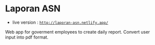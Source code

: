 # Laporan ASN

- live version : [`http://laporan-asn.netlify.app/`](http://laporan-asn.netlify.app/)

Web app for goverment employees to create daily report. Convert user input into pdf format.
